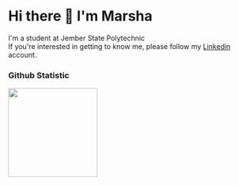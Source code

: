 # Hi there 👋 I'm Marsha
I'm a student at Jember State Polytechnic<br>
If you're interested in getting to know me, please follow my [Linkedin](https://www.linkedin.com/in/marsha-arlinda-putri/) account.<br>

### Github Statistic
<p align="left">
<a href="https://github.com/Arlinlin">
  <img height="180em" src="https://github-readme-stats-eight-theta.vercel.app/api?username=Arlinlin&show_icons=true&theme=algolia&include_all_commits=true&count_private=true"/>
<!--   <img height="180em" src="https://github-readme-stats-eight-theta.vercel.app/api/top-langs/?username=Arlinlin&layout=compact&theme=algolia"/> -->
</a>
</p>
<!--
**Arlinlin/Arlinlin** is a ✨ _special_ ✨ repository because its `README.md` (this file) appears on your GitHub profile.

Here are some ideas to get you started:

- 🔭 I’m currently working on ...
- 🌱 I’m currently learning ...
- 👯 I’m looking to collaborate on ...
- 🤔 I’m looking for help with ...
- 💬 Ask me about ...
- 📫 How to reach me: ...
- 😄 Pronouns: ...
- ⚡ Fun fact: ...
-->
